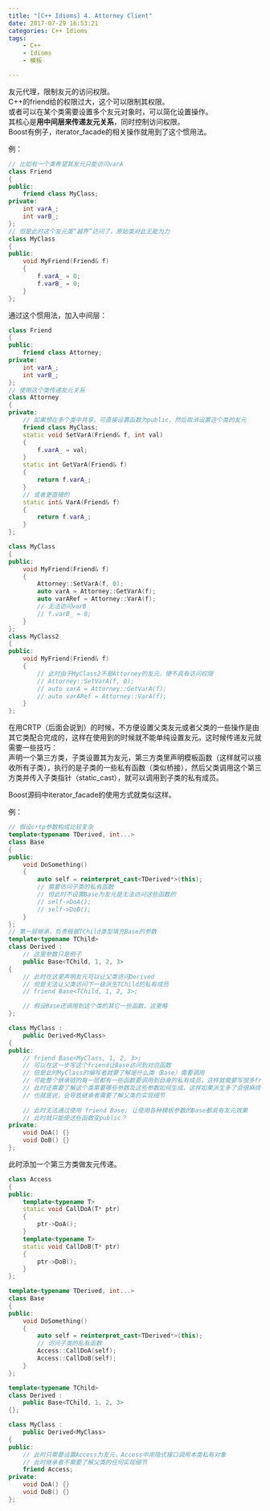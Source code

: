 ```yaml
---
title: "[C++ Idioms] 4. Attorney Client"
date: 2017-07-29 16:53:21
categories: C++ Idioms
tags:
    - C++
    - Idioms
    - 模板

---
```

友元代理，限制友元的访问权限。<!-- more -->  
C++的friend给的权限过大，这个可以限制其权限。  
或者可以在某个类需要设置多个友元对象时，可以简化设置操作。  
其核心是**用中间层来传递友元关系**，同时控制访问权限。  
Boost有例子，iterator_facade的相关操作就用到了这个惯用法。  

例：
```cpp
// 比如有一个类希望其友元只能访问varA
class Friend
{
public:
	friend class MyClass;
private:
	int varA_;
	int varB_;
};
// 但是此时这个友元类“越界”访问了，原始类对此无能为力
class MyClass
{
public:
	void MyFriend(Friend& f)
	{
		f.varA_ = 0;
		f.varB_ = 0;
	}
};
```

通过这个惯用法，加入中间层：
```cpp
class Friend
{
public:
	friend class Attorney;
private:
	int varA_;
	int varB_;
};
// 使用这个类传递友元关系
class Attorney
{
private:
	// 如果想在多个类中共享，可直接设置函数为public，然后取消设置这个类的友元
	friend class MyClass;
	static void SetVarA(Friend& f, int val)
	{
		f.varA_ = val;
	}
	static int GetVarA(Friend& f)
	{
		return f.varA_;
	}
	// 或者更直接的
	static int& VarA(Friend& f)
	{
		return f.varA_;
	}
};

class MyClass
{
public:
	void MyFriend(Friend& f)
	{
		Attorney::SetVarA(f, 0);
		auto varA = Attorney::GetVarA(f);
		auto varARef = Attorney::VarA(f);
		// 无法访问varB
		// f.varB_ = 0;
	}
};
class MyClass2
{
public:
	void MyFriend(Friend& f)
	{
		// 此时由于MyClass2不是Attorney的友元，便不具有访问权限
		// Attorney::SetVarA(f, 0);
		// auto varA = Attorney::GetVarA(f);
		// auto varARef = Attorney::VarA(f);
	}
};

```

在用CRTP（后面会说到）的时候，不方便设置父类友元或者父类的一些操作是由其它类配合完成的，这样在使用到的时候就不能单纯设置友元。这时候传递友元就需要一些技巧：  
声明一个第三方类，子类设置其为友元，第三方类里声明模板函数（这样就可以接收所有子类），执行的是子类的一些私有函数（类似桥接），然后父类调用这个第三方类并传入子类指针（static_cast），就可以调用到子类的私有成员。  

Boost源码中iterator_facade的使用方式就类似这样。  

例：
```cpp
// 假设crtp参数构成比较复杂
template<typename TDerived, int...>
class Base
{
public:
	void DoSomething()
	{
		auto self = reinterpret_cast<TDerived*>(this);
		// 需要访问子类的私有函数
		// 但此时不设置Base为友元是无法访问这些函数的
		// self->DoA();
		// self->DoB();
	}
};
// 第一层继承，负责根据TChild类型填充Base的参数
template<typename TChild>
class Derived :
	// 这里参数只是例子
	public Base<TChild, 1, 2, 3>
{
	// 此时在这里声明友元可以让父类访问Derived
	// 但是无法让父类访问下一级派生TChild的私有成员
	// friend Base<TChild, 1, 2, 3>;

	// 假设Base还调用到这个类的其它一些函数，这里略
};

class MyClass :
	public Derived<MyClass>
{
public:
	// friend Base<MyClass, 1, 2, 3>;
	// 可以在这一步写这个friend让Base访问到对应函数
	// 但是此时MyClass的编写者就要了解是什么类（Base）需要调用
	// 可能整个继承链的每一层都有一些函数要调用到自身的私有成员，这样就需要写很多friend
	// 此时还需要了解这个类需要哪些参数及这些参数如何生成，这样如果派生多了会很麻烦
	// 也就是说，会导致继承者需要了解父类的实现细节
	
	// 此时无法通过使用 friend Base; 让使用各种模板参数的Base都具有友元效果	
	// 此时就只能使这些函数变public？
private:
	void DoA() {}
	void DoB() {}
};
```

此时添加一个第三方类做友元传递。  

```cpp
class Access
{
public:
	template<typename T>
	static void CallDoA(T* ptr)
	{
		ptr->DoA();
	}
	template<typename T>
	static void CallDoB(T* ptr)
	{
		ptr->DoB();
	}
};

template<typename TDerived, int...>
class Base
{
public:
	void DoSomething()
	{
		auto self = reinterpret_cast<TDerived*>(this);
		// 访问子类的私有函数
		Access::CallDoA(self);
		Access::CallDoB(self);
	}
};

template<typename TChild>
class Derived :
	public Base<TChild, 1, 2, 3>
{};

class MyClass :
	public Derived<MyClass>
{
public:
	// 此时只需要设置Access为友元，Access中用隐式接口调用本类私有对象
	// 此时继承者不需要了解父类的任何实现细节
	friend Access;
private:
	void DoA() {}
	void DoB() {}
};

```
